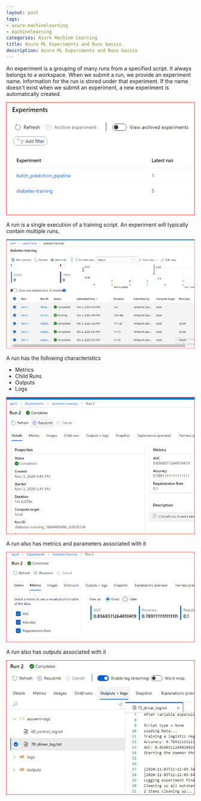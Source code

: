 ```yaml
---
layout: post
tags:
- azure-machinelearning
- machinelearning
categories: Azure Machine Learning
title: Azure ML Experiments and Runs basics
description: Azure ML Experiments and Runs basics
---
```



>
An experiment is a grouping of many runs from a specified script. It always belongs to a workspace. When we submit a run, we provide an experiment name. Information for the run is stored under that experiment. If the name doesn't exist when we submit an experiment, a new experiment is automatically created.  

<img src="/img/AzureML/expts.png">

>  
A run is a single execution of a training script. An experiment will typically contain multiple runs.

<img src="/img/AzureML/runs.png">

A run has the following characteristics

* Metrics
* Child Runs  
* Outputs 
* Logs 

<img src="/img/AzureML/a-single-run.png">

A run also has metrics and parameters associated with it

<img src="/img/AzureML/a-single-run-metrics.png">   

A run also has outputs associated with it

<img src="/img/AzureML/a-single-run-outputs.png">